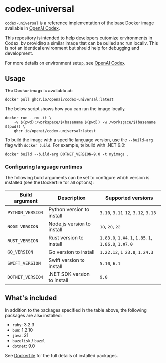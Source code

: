 # codex-universal

`codex-universal` is a reference implementation of the base Docker image available in [OpenAI Codex](http://platform.openai.com/docs/codex).

This repository is intended to help developers cutomize environments in Codex, by providing a similar image that can be pulled and run locally. This is not an identical environment but should help for debugging and development.

For more details on environment setup, see [OpenAI Codex](http://platform.openai.com/docs/codex).

## Usage

The Docker image is available at:

```
docker pull ghcr.io/openai/codex-universal:latest
```

The below script shows how you can run the image locally:

```
docker run --rm -it \
    -v $(pwd):/workspace/$(basename $(pwd)) -w /workspace/$(basename $(pwd)) \
    ghcr.io/openai/codex-universal:latest
```

To build the image with a specific language version, use the `--build-arg` flag with `docker build`. For example, to build with .NET 9.0:

```
docker build --build-arg DOTNET_VERSION=9.0 -t myimage .
```

### Configuring language runtimes

The following build arguments can be set to configure which version is installed (see the Dockerfile for all options):

| Build argument      | Description                | Supported versions                               |
| -------------------| -------------------------- | ------------------------------------------------ |
| `PYTHON_VERSION`   | Python version to install  | `3.10`, `3.11.12`, `3.12`, `3.13`                |
| `NODE_VERSION`     | Node.js version to install | `18`, `20`, `22`                                 |
| `RUST_VERSION`     | Rust version to install    | `1.83.0`, `1.84.1`, `1.85.1`, `1.86.0`, `1.87.0` |
| `GO_VERSION`       | Go version to install      | `1.22.12`, `1.23.8`, `1.24.3`                    |
| `SWIFT_VERSION`    | Swift version to install   | `5.10`, `6.1`                                    |
| `DOTNET_VERSION`   | .NET SDK version to install| `9.0`                                            |

## What's included

In addition to the packages specified in the table above, the following packages are also installed:

- `ruby`: 3.2.3
- `bun`: 1.2.10
- `java`: 21
- `bazelisk` / `bazel`
- `dotnet`: 9.0

See [Dockerfile](Dockerfile) for the full details of installed packages.
